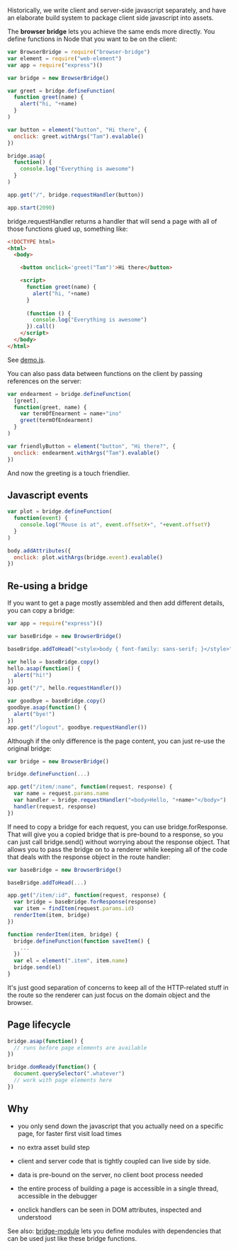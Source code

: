 Historically, we write client and server-side javascript separately, and have an elaborate build system to package client side javascript into assets.

The **browser bridge** lets you achieve the same ends more directly. You define functions in Node that you want to be on the client:

```javascript
var BrowserBridge = require("browser-bridge")
var element = require("web-element")
var app = require("express")()

var bridge = new BrowserBridge()

var greet = bridge.defineFunction(
  function greet(name) {
    alert("hi, "+name)
  }
)

var button = element("button", "Hi there", {
  onclick: greet.withArgs("Tam").evalable()
})

bridge.asap(
  function() {
    console.log("Everything is awesome")
  }
)

app.get("/", bridge.requestHandler(button))

app.start(2090)
```

bridge.requestHandler returns a handler that will send a page with all of those functions glued up, something like:

```html
<!DOCTYPE html>
<html>
  <body>

    <button onclick='greet("Tam")'>Hi there</button>

    <script>
      function greet(name) {
        alert("hi, "+name)
      }
                  
      (function () {
        console.log("Everything is awesome")
      }).call()
    </script>
  </body>
</html>
```

See [demo.js](demo.js).

You can also pass data between functions on the client by passing references on the server:

```javascript
var endearment = bridge.defineFunction(
  [greet],
  function(greet, name) {
    var termOfEnearment = name+"ino"
    greet(termOfEndearment)
  }
)

var friendlyButton = element("button", "Hi there?", {
  onclick: endearment.withArgs("Tam").evalable()
})
```

And now the greeting is a touch friendlier.

## Javascript events

```javascript
var plot = bridge.defineFunction(
  function(event) {
    console.log("Mouse is at", event.offsetX+", "+event.offsetY)
  }
)

body.addAttributes({
  onclick: plot.withArgs(bridge.event).evalable()
})
```

## Re-using a bridge

If you want to get a page mostly assembled and then add different details, you can copy a bridge:

```javascript
var app = require("express")()

var baseBridge = new BrowserBridge()

baseBridge.addToHead("<style>body { font-family: sans-serif; }</style>")

var hello = baseBridge.copy()
hello.asap(function() {
  alert("hi!")
})
app.get("/", hello.requestHandler())

var goodbye = baseBridge.copy()
goodbye.asap(function() {
  alert("bye!")
})
app.get("/logout", goodbye.requestHandler())
```

Although if the only difference is the page content, you can just re-use the original bridge:

```javascript
var bridge = new BrowserBridge()

bridge.defineFunction(...)

app.get("/item/:name", function(request, response) {
  var name = request.params.name
  var handler = bridge.requestHandler("<body>Hello, "+name+"</body>")
  handler(request, response)
})
```

If need to copy a bridge for each request, you can use bridge.forResponse. That will give you a copied bridge that is pre-bound to a response, so you can just call bridge.send() without worrying about the response object. That allows you to pass the bridge on to a renderer while keeping all of the code that deals with the response object in the route handler:

```javascript
var baseBridge = new BrowserBridge()

baseBridge.addToHead(...)

app.get("/item/:id", function(request, response) {
  var bridge = baseBridge.forResponse(response)
  var item = findItem(request.params.id)
  renderItem(item, bridge)
})

function renderItem(item, bridge) {
  bridge.defineFunction(function saveItem() {
    ...
  })
  var el = element(".item", item.name)
  bridge.send(el)
}
```

It's just good separation of concerns to keep all of the HTTP-related stuff in the route so the renderer can just focus on the domain object and the browser.

## Page lifecycle

```javascript
bridge.asap(function() {
  // runs before page elements are available
})

bridge.domReady(function() {
  document.querySelector(".whatever")
  // work with page elements here
})
```

## Why

* you only send down the javascript that you actually need on a specific page, for faster first visit load times

* no extra asset build step

* client and server code that is tightly coupled can live side by side.

* data is pre-bound on the server, no client boot process needed

* the entire process of building a page is accessible in a single thread, accessible in the debugger

* onclick handlers can be seen in DOM attributes, inspected and understood

See also: [bridge-module](https://github.com/erikpukinskis/bridge-module) lets you define modules with dependencies that can be used just like these bridge functions.
